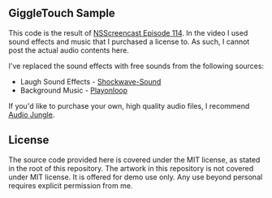 ## GiggleTouch Sample

This code is the result of [NSScreencast Episode 114](http://nsscreencast.com/episodes/114-playing-sounds-with-sprite-kit). In the video I
used sound effects and music that I purchased a license to.  As such, I cannot post the actual audio contents here.

I've replaced the sound effects with free sounds from the following sources:

* Laugh Sound Effects - [Shockwave-Sound](http://shockwave-sound.com)
* Background Music - [Playonloop](http://playonloop.com)

If you'd like to purchase your own, high quality audio files, I recommend [Audio Jungle](http://audiojungle.net).

## License

The source code provided here is covered under the MIT license, as stated in the root of this repository. The artwork in this repository is not 
covered under MIT license.  It is offered for demo use only.  Any use beyond personal requires explicit permission from me.
